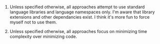 1) Unless specified otherwise, all approaches attempt to use standard language libraries and language namespaces only. I'm aware that library extensions and other dependancies exist. I think it's more fun to force myself not to use them.

2) Unless specified otherwise, all approaches focus on minimizing time complexity over minimizing code. 
